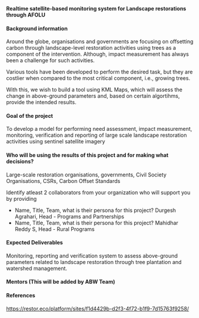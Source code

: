 **Realtime satellite-based monitoring system for Landscape restorations through AFOLU**


#### Background information
Around the globe, organisations and governments are focusing on offsetting carbon through landscape-level restoration activities using trees as a component of the intervention. Although, impact measurement has always been a challenge for such activities.

Various tools have been developed to perform the desired task, but they are costlier when compared to the most critical component, i.e., growing trees.

With this, we wish to build a tool using KML Maps, which will assess the change in above-ground parameters and, based on certain algortihms, provide the intended results.

#### Goal of the project
To develop a model for performing need assessment, impact measurement, monitoring, verification and reporting of large scale landscape restoration activities using sentinel satellite imagery

#### Who will be using the results of this project and for making what decisions?
Large-scale restoration organisations, governments, Civil Society Organisations, CSRs, Carbon Offset Standards

Identify atleast 2 collaborators from your organization who will support you by providing
- Name, Title, Team, what is their persona for this project?
Durgesh Agrahari, Head - Programs and Partnerships
- Name, Title, Team, what is their persona for this project?
Mahidhar Reddy S, Head - Rural Programs

#### Expected Deliverables
Monitoring, reporting and verification system to assess above-ground parameters related to landscape restoration through tree plantation and watershed management.

#### Mentors (This will be added by ABW Team)

#### References
https://restor.eco/platform/sites/f1d4429b-d2f3-4f72-b1f9-7d15763f9258/
